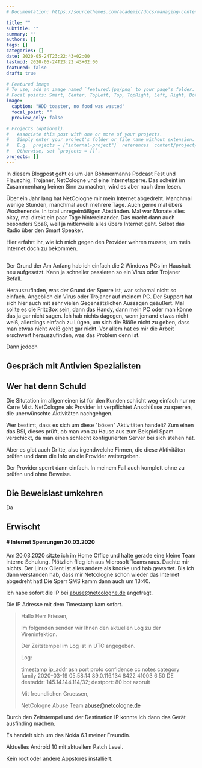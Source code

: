 ```yaml
---
# Documentation: https://sourcethemes.com/academic/docs/managing-content/

title: ""
subtitle: ""
summary: ""
authors: []
tags: []
categories: []
date: 2020-05-24T23:22:43+02:00
lastmod: 2020-05-24T23:22:43+02:00
featured: false
draft: true

# Featured image
# To use, add an image named `featured.jpg/png` to your page's folder.
# Focal points: Smart, Center, TopLeft, Top, TopRight, Left, Right, BottomLeft, Bottom, BottomRight.
image:
  caption: "HDD toaster, no food was wasted"
  focal_point: ""
  preview_only: false

# Projects (optional).
#   Associate this post with one or more of your projects.
#   Simply enter your project's folder or file name without extension.
#   E.g. `projects = ["internal-project"]` references `content/project/deep-learning/index.md`.
#   Otherwise, set `projects = []`.
projects: []
---
```


In diesem Blogpost geht es um Jan Böhmermanns Podcast Fest und Flauschig, Trojaner, NetCologne und eine Internetsperre.
Das scheint im Zusammenhang keinen Sinn zu machen, wird es aber nach dem lesen.

Über ein Jahr lang hat NetCologne mir mein Internet abgedreht.
Manchmal wenige Stunden, manchmal auch mehrere Tage.
Auch gerne mal übers Wochenende.
In total unregelmäßigen Abständen.
Mal war Monate alles okay, mal direkt ein paar Tage hintereinander.
Das macht dann auch besonders Spaß, weil ja mitlerweile alles übers Internet geht.
Selbst das Radio über den Smart Speaker.

Hier erfahrt ihr, wie ich mich gegen den Provider wehren musste, um mein Internet doch zu bekommen.

##

Der Grund der 
Am Anfang hab ich einfach die 2 Windows PCs im Haushalt neu aufgesetzt.
Kann ja schneller passieren so ein Virus oder Trojaner Befall.

Herauszufinden, was der Grund der Sperre ist, war schomal nicht so einfach.
Angeblich ein Virus oder Trojaner auf meinem PC.
Der Support hat sich hier auch mit sehr vielen Gegensätzlichen Aussagen geäußert.
Mal sollte es die FritzBox sein, dann das Handy, dann mein PC oder man könne das ja gar nicht sagen.
Ich hab nichts dagegen, wenn jemand etwas nicht weiß, allerdings einfach zu Lügen, um sich die Blöße nicht zu geben, dass man etwas nicht weiß geht gar nicht.
Vor allem hat es mir die Arbeit erschwert herauszufinden, was das Problem denn ist.

Dann jedoch 

## 




## Gespräch mit Antivien Spezialisten

## Wer hat denn Schuld

Die Situtation im allgemeinen ist für den Kunden schlicht weg einfach nur ne Karre Mist.
NetCologne als Provider ist verpflichtet Anschlüsse zu sperren, die unerwünschte Aktivitäten nachgehgen.

Wer bestimt, dass es sich um diese "bösen" Aktivitäten handelt?
Zum einen das BSI, dieses prüft, ob man von zu Hause aus zum Beispiel Spam verschickt, da man einen schlecht konfigurierten Server bei sich stehen hat.

Aber es gibt auch Dritte, also irgendwelche Firmen, die diese Aktivitäten prüfen und dann die Info an die Provider weitergeben.

Der Provider sperrt dann einfach.
In meinem Fall auch komplett ohne zu prüfen und ohne Beweise.


## Die Beweislast umkehren

Da 

## Erwischt

#### **# Internet Sperrungen 20.03.2020**

Am 20.03.2020 sitzte ich im Home Office und halte gerade eine kleine Team interne Schulung.
Plötzlich flieg ich aus Microsoft Teams raus.
Dachte mir nichts.
Der Linux Client ist alles andere als knorke und hab gewartet.
Bis ich dann verstanden hab, dass mir Netcologne schon wieder das Internet abgedreht hat!
Die Sperr SMS kamm dann auch um 13:40.



Ich habe sofort die IP bei abuse@netcologne.de angefragt.

Die IP Adresse mit dem Timestamp kam sofort.


> Hallo Herr Friesen,
> 
> Im folgenden senden wir Ihnen den aktuellen Log zu der Vireninfektion.
> 
> Der Zeitstempel im Log ist in UTC angegeben.
> 
> Log:
> 
> timestamp   ip_addr asn   port  proto  confidence   cc   notes  category    family
> 2020-03-19 05:58:14   89.0.116.134  8422  41003  6    50   DE   destaddr: 145.14.144.114/32; destport: 80    bot   azorult
> 
> 
> 
> Mit freundlichen Gruessen,
> 
> NetCologne Abuse Team <abuse@netcologne.de>



Durch den Zeitstempel und der Destination IP konnte ich dann das Gerät ausfinding machen.

Es handelt sich um das Nokia 6.1 meiner Freundin.

Aktuelles Android 10 mit aktuellem Patch Level.

Kein root oder andere Appstores installiert.
